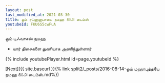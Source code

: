 ```yaml
---
layout: post
last_modified_at: 2021-03-30
title: ஓம் ரட்னானாபாயை நமஹ ௧௦௮ டைம்ஸ்
youtubeId: FKU6S5cwFuA
---
```

 
 
 ஓம் டிஃவாசஸ் நமஹ  
 
 -  யார் திசைகளை துணியாக அணிந்துள்ளார் 
 
  
 
  
 
 
 
 
 
 


{% include youtubePlayer.html id=page.youtubeId %}
 
[Next]({{ site.baseurl }}{% link  split2/_posts/2016-08-14-ஓம் மஹாபுத்தயே நமஹ ௧௦௮ டைம்ஸ்.md%})
 
